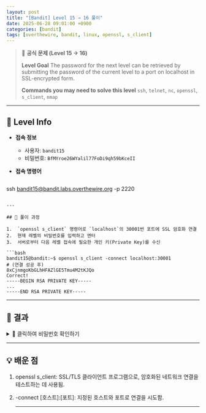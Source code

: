 ```yaml
---
layout: post
title: "[Bandit] Level 15 → 16 풀이"
date: 2025-06-28 09:01:00 +0900
categories: [bandit]
tags: [overthewire, bandit, linux, openssl, s_client]
---
```


> 📝 **공식 문제 (Level 15 → 16)**
>
> **Level Goal**
> The password for the next level can be retrieved by submitting the password of the current level to a port on localhost in SSL-encrypted form.
>
> **Commands you may need to solve this level**
> `ssh`, `telnet`, `nc`, `openssl`, `s_client`, `nmap`

---

## 🔐 Level Info

- **접속 정보**
  - 사용자: `bandit15`
  - 비밀번호: `BfMYroe26WYalil77FoDi9qh59bKceII`
  
- **접속 명령어**

  ```bash
ssh bandit15@bandit.labs.overthewire.org -p 2220
  ```

---

## 🧪 풀이 과정

1.  `openssl s_client` 명령어로 `localhost`의 30001번 포트에 SSL 암호화 연결
2.  현재 레벨의 비밀번호를 입력하고 엔터
3.  서버로부터 다음 레벨 접속에 필요한 개인 키(Private Key)를 수신

```bash
bandit15@bandit:~$ openssl s_client -connect localhost:30001
# (연결 성공 후)
8xCjnmgoKbGLhHFAZlGE5Tmu4M2tKJQo
Correct!
-----BEGIN RSA PRIVATE KEY-----
...
-----END RSA PRIVATE KEY-----
```

---

## 🎯 결과

<details markdown="1">
<summary>👀 클릭하여 비밀번호 확인하기</summary>

```bash
cluFn7w7tm7d0LgFAEnvhDBpQh2f3KAn
```

</details>

---

## 💡 배운 점
1. openssl s_client: SSL/TLS 클라이언트 프로그램으로, 암호화된 네트워크 연결을 테스트하는 데 사용됨.
2. -connect [호스트]:[포트]: 지정된 호스트와 포트로 연결을 시도함.

    ---
